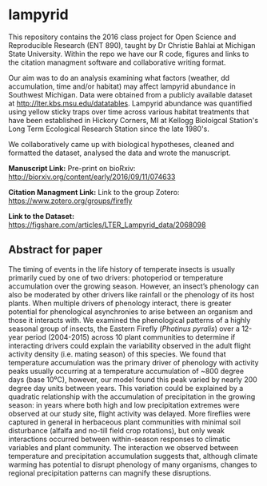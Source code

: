 # lampyrid
This repository contains the 2016 class project for Open Science and Reproducible Research (ENT 890), taught by Dr Christie Bahlai at Michigan State University. Within the repo we have our R code, figures and links to the citation managment software and collaborative writing format. 

Our aim was to do an analysis examining what factors (weather, dd accumulation, time and/or habitat) may affect lampyrid abundance in Southwest Michigan. Data were obtained from a publicly available dataset at http://lter.kbs.msu.edu/datatables. Lampyrid abundance was quantified using yellow sticky traps over time across various habitat treatments that have been established in Hickory Corners, MI at Kellogg Bioloigcal Station's Long Term Ecological Research Station since the late 1980's. 

We collaboratively came up with biological hypotheses, cleaned and formatted the dataset, analysed the data and wrote the manuscript. 

**Manuscript Link:**
Pre-print on bioRxiv: http://biorxiv.org/content/early/2016/09/11/074633

**Citation Managment Link:**
Link to the group Zotero: https://www.zotero.org/groups/firefly

**Link to the Dataset:**
https://figshare.com/articles/LTER_Lampyrid_data/2068098

## Abstract for paper

The timing of events in the life history of temperate insects is usually primarily cued by one of two drivers: photoperiod or temperature accumulation over the growing season. However, an insect’s phenology can also be moderated by other drivers like rainfall or the phenology of its host plants. When multiple drivers of phenology interact, there is greater potential for phenological asynchronies to arise between an organism and those it interacts with. We examined the phenological patterns of a highly seasonal group of insects, the Eastern Firefly (*Photinus pyralis*) over a 12-year period (2004-2015) across 10 plant communities to determine if interacting drivers could explain the variability observed in the adult flight activity density (i.e. mating season) of this species. We found that temperature accumulation was the primary driver of phenology with activity peaks usually occurring at a temperature accumulation of ~800 degree days (base 10⁰C), however, our model found this peak varied by nearly 200 degree day units between years. This variation could be explained by a quadratic relationship with the accumulation of precipitation in the growing season: in years where both high and low precipitation extremes were observed at our study site, flight activity was delayed. More fireflies were captured in general in herbaceous plant communities with minimal soil disturbance (alfalfa and no-till field crop rotations), but only weak interactions occurred between within-season responses to climatic variables and plant community. The interaction we observed between temperature and precipitation accumulation suggests that, although climate warming has potential to disrupt phenology of many organisms, changes to regional precipitation patterns can magnify these disruptions. 
